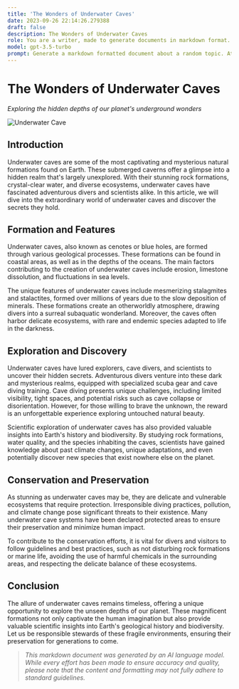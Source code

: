 ```yaml
---
title: 'The Wonders of Underwater Caves'
date: 2023-09-26 22:14:26.279388
draft: false
description: The Wonders of Underwater Caves
role: You are a writer, made to generate documents in markdown format. It is very important that all of the documents you generate are in valid markdown format.
model: gpt-3.5-turbo
prompt: Generate a markdown formatted document about a random topic. At the bottom, include a disclaimer explaining that the document was generated by you. The first line of the document should be the title. Make sure that the entire document is in proper markdown format, using a mix of various tags to make the document visually appealing.
---
```


# The Wonders of Underwater Caves

*Exploring the hidden depths of our planet's underground wonders*

![Underwater Cave](https://www.example.com/underwater-cave.jpg)

## Introduction

Underwater caves are some of the most captivating and mysterious natural formations found on Earth. These submerged caverns offer a glimpse into a hidden realm that's largely unexplored. With their stunning rock formations, crystal-clear water, and diverse ecosystems, underwater caves have fascinated adventurous divers and scientists alike. In this article, we will dive into the extraordinary world of underwater caves and discover the secrets they hold.

## Formation and Features

Underwater caves, also known as cenotes or blue holes, are formed through various geological processes. These formations can be found in coastal areas, as well as in the depths of the oceans. The main factors contributing to the creation of underwater caves include erosion, limestone dissolution, and fluctuations in sea levels.

The unique features of underwater caves include mesmerizing stalagmites and stalactites, formed over millions of years due to the slow deposition of minerals. These formations create an otherworldly atmosphere, drawing divers into a surreal subaquatic wonderland. Moreover, the caves often harbor delicate ecosystems, with rare and endemic species adapted to life in the darkness.

## Exploration and Discovery

Underwater caves have lured explorers, cave divers, and scientists to uncover their hidden secrets. Adventurous divers venture into these dark and mysterious realms, equipped with specialized scuba gear and cave diving training. Cave diving presents unique challenges, including limited visibility, tight spaces, and potential risks such as cave collapse or disorientation. However, for those willing to brave the unknown, the reward is an unforgettable experience exploring untouched natural beauty.

Scientific exploration of underwater caves has also provided valuable insights into Earth's history and biodiversity. By studying rock formations, water quality, and the species inhabiting the caves, scientists have gained knowledge about past climate changes, unique adaptations, and even potentially discover new species that exist nowhere else on the planet.

## Conservation and Preservation

As stunning as underwater caves may be, they are delicate and vulnerable ecosystems that require protection. Irresponsible diving practices, pollution, and climate change pose significant threats to their existence. Many underwater cave systems have been declared protected areas to ensure their preservation and minimize human impact.

To contribute to the conservation efforts, it is vital for divers and visitors to follow guidelines and best practices, such as not disturbing rock formations or marine life, avoiding the use of harmful chemicals in the surrounding areas, and respecting the delicate balance of these ecosystems.

## Conclusion

The allure of underwater caves remains timeless, offering a unique opportunity to explore the unseen depths of our planet. These magnificent formations not only captivate the human imagination but also provide valuable scientific insights into Earth's geological history and biodiversity. Let us be responsible stewards of these fragile environments, ensuring their preservation for generations to come.

> *This markdown document was generated by an AI language model. While every effort has been made to ensure accuracy and quality, please note that the content and formatting may not fully adhere to standard guidelines.*